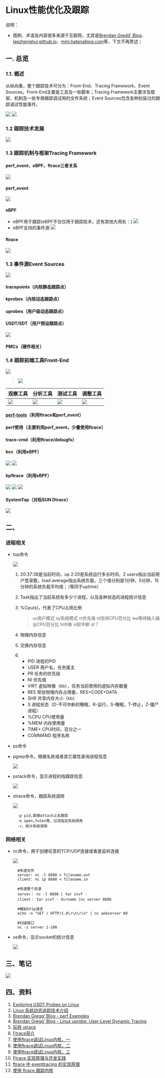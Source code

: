 # Linux性能优化及跟踪 #
说明：
* 图例、术语及内容很多来源于互联网，尤其是[Brendan Gredd' Blog](http://www.brendangregg.com/)、[leezhenghui.github.io](https://leezhenghui.github.io)、[mmi.hatenablog.com](http://mmi.hatenablog.com)等，下文不再赘述；

## 一. 总览
### 1.1. 概述
	
从纵向看，整个跟踪技术可分为：Front-End、Tracing Framework、Event Sources。Front-End主要是工具及一些脚本；Tracing Framework主要涉及框架、机制及一些专用跟踪调试用的文件系统；Event Sources包含各种封装过的跟踪调试性能事件。

![](doc/perf/linux-tracing-tracing-overview.png)
![](doc/perf/linux-tracing-tracing-tech-stack.png)

### 1.2 跟踪技术发展
![](doc/perf/linux-tracing-timeline.png)

### 1.3 跟踪机制与框架Tracing Framework 
#### perf_event、eBPF、ftrace三者关系
![](doc/perf/perf-tools-components-architecture.png)

#### perf_event
![](doc/perf/linux-tracing-perf_event.png)

#### eBPF
* eBPF用于跟踪(eBPF不仅仅用于跟踪技术，还有其他大用处：)
![](doc/perf/linux-tracing-bpf-for-tracing.png)
* eBPF支持的事件源
![](doc/perf/linux_ebpf_support.png)

#### ftrace
![](doc/perf/linux-tracing-ftrace.png)

### 1.3 事件源Event Sources
![](doc/perf/perf_events_map.png)

#### tracepoints（内核静态跟踪点）

#### kprobes（内核动态跟踪点）

#### uprobes（用户级动态跟踪点）

#### USDT/SDT（用户预设跟踪点）
![](doc/perf/linux-tracing-usdt.png)

#### PMCs（硬件相关）

### 1.4 跟踪前端工具Front-End
![](doc/tracer.png)

> ![](doc/perf/linux_perf_tools_full.png)
> 
 观察工具|分析工具|测试工具|调整工具
 ---|---|---|---
 ![](doc/perf/linux_observability_tools.png)| ![](doc/perf/linux_static_tools.png) | ![](doc/perf/linux_benchmarking_tools.png) | ![](doc/perf/linux_tuning_tools.png)

 #### [perf-tools](https://github.com/brendangregg/perf-tools)（利用ftrace和perf_event）

 #### perf使用（主要利用perf_event，少量使用ftrace）

 #### trace-cmd（利用ftrace/debugfs）

 #### bcc（利用eBPF）
![](doc/perf/bcc_tracing_tools_early2019.png)
![](doc/perf/linux-tracing-bcc.png)

 #### bpftrace（利用eBPF）
 ![](doc/perf/bpftrace_tools_early2019.png)
 ![](doc/perf/bpftrace_internals_2018.png)
 ![](doc/perf/bpftrace_probes_2018.png)

 #### SystemTap（对标SUN Dtrace）
![](doc/perf/systemtap_works.jpg)

## 二、
### 进程相关
- top命令
	
	![](doc/top.PNG)

	1. 20:37:38是当前时间，up 2:20是系统运行多长时间，2 users指出当前用户登录数，load average指出系统负载，三个值分别是1分钟，5分钟，15分钟的系统负载平均值；（等同于uptime）
	2. Task指出了当前系统有多少个进程，以及各种状态的进程统计信息
	3. %Cpu(s)，代表了CPU占用比例
	
		>us用户模式 sy系统模式 ni优先值 id空闲CPU百分比 wa等待输入输出CPU百分比 hi中断 si软中断 st？
	4. 物理内存信息
	5. 交换内存信息
	6. 
		- PID 进程的PID
		- USER 用户名，任务属主
		- PR 任务的优先级
		- NI 优先值
		- VIRT 虚拟映像（kb），任务当前使用的虚拟内存数量
		- RES 常驻物理内存占用量，RES=CODE+DATA
		- SHR 共享内存大小（kb）
		- S 进程状态（D-不可中断的睡眠，R-运行，S-睡眠，T-停止，Z-僵尸进程）
		- %CPU CPU使用量
		- %MEM 内存使用量
		- TIME+ CPU时间，百分之一
		- COMMAND 程序名称

- ps命令

- pgrep命令，根据名称或者其它属性查询进程信息
	
	![](doc/pgrep.PNG)

- pstack命令，显示进程的栈跟踪信息
	
	![](doc/pstack.PNG)

- strace命令，跟踪系统调用
	
	![](doc/strace.PNG)

	    -p pid,直接attach上去跟踪
	    -e open,futex等，过滤指定系统调用
	    -c，统计系统调用

### 网络相关
- nc命令，用于创建任意的TCP/UDP连接或者是监听连接
	
	![](doc/nc.PNG)
			
		#传递文件
		server: nc -l 8888 > filename.out
		client: nc ip 8888 < filename.in

		#传递整个目录
		server： nc -l 8888 | tar zxvf -
		client： tar zcvf - dirname |nc server 8888
				
		#模拟http请求
		echo -n "GET / HTTP/1.0\r\n\r\n" | nc webserver 80

		#扫描端口
		nc -z server 1-100

- ss命令，显示socket的统计信息

	![](doc/ss.PNG)

## 三、笔记

![](doc/perf/有关Linux性能优化.png)

## 四、资料
1. [Exploring USDT Probes on Linux](https://leezhenghui.github.io/linux/2019/03/05/exploring-usdt-on-linux.html)
1. [Linux 系统动态追踪技术介绍](https://blog.arstercz.com/introduction_to_linux_dynamic_tracing/)
1. [Brendan Gregg' Blog - perf Examples](http://www.brendangregg.com/perf.html#SoftwareEvents)
1. [Brendan Gregg' Blog - Linux uprobe: User-Level Dynamic Tracing](https://webrtc.org.cn/webrtc-tutorial-1-setup-signaling/)
1. [玩转 utrace](https://www.ibm.com/developerworks/cn/linux/l-cn-utrace/)
1. [Ftrace简介](http://www.ibm.com/developerworks/cn/linux/l-cn-ftrace/)
1. [使用ftrace调试Linux内核，一](http://www.ibm.com/developerworks/cn/linux/l-cn-ftrace1/)
1. [使用ftrace调试Linux内核，二](http://www.ibm.com/developerworks/cn/linux/l-cn-ftrace2/)
1. [使用ftrace调试Linux内核，三](http://www.ibm.com/developerworks/cn/linux/l-cn-ftrace3/)
1. [Ftrace 实现原理与开发实践](http://tinylab.org/ftrace-principle-and-practice/)
1. [ftrace 中 eventtracing 的实现原理](https://www.ibm.com/developerworks/cn/linux/1609_houp_ftrace/)
1. [使用 ftrace 跟踪内核](https://linux.cn/article-9838-1.html)